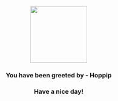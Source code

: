<p align="center">
    <img src="https://raw.githubusercontent.com/PokeAPI/sprites/master/sprites/pokemon/187.png" width="150" height="150">
</p>
<h3 align="center">You have been greeted by - <b>Hoppip</b></h3>
<h3 align="center">Have a nice day!</h3>
